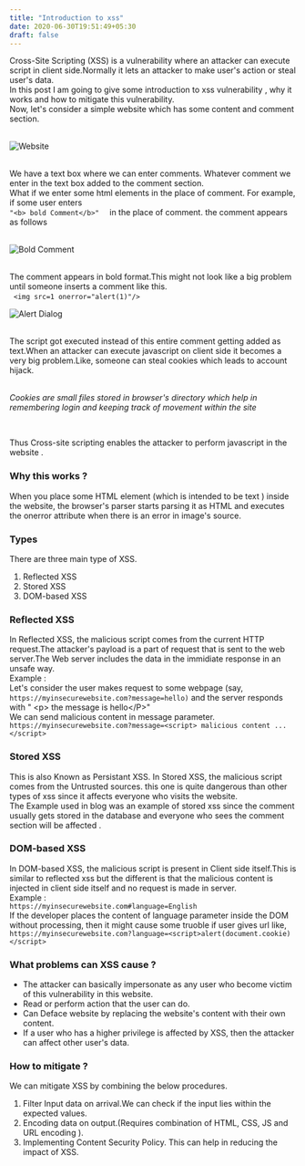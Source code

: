 ```yaml
---
title: "Introduction to xss"
date: 2020-06-30T19:51:49+05:30
draft: false
---
```


Cross-Site Scripting (XSS) is a vulnerability where an attacker can execute script in client side.Normally it lets an attacker to make user's action or steal user's data.  
In this post I am going to give some introduction to xss vulnerability , why it works and how to mitigate this vulnerability.  
Now, let's consider a simple website which has some content and comment section.  
&nbsp;

![Website](/introductiontoxss/website.png)  
&nbsp;

We have a text box where we can enter comments. Whatever comment we enter in the text box added to the comment section.  
What if we enter some html elements in the place of comment. For example, if some user enters  
```"<b> bold Comment</b>"  ```
in the place of comment. the comment appears as follows  
&nbsp;

![Bold Comment](/introductiontoxss/bold_comment.png)  
&nbsp;

The comment appears in bold format.This might not look like a big problem until someone inserts a comment like this.  
``` <img src=1 onerror="alert(1)"/>```
&nbsp;

![Alert Dialog](/introductiontoxss/alert.png)  
&nbsp;

The script got executed instead of this entire comment getting added as text.When an attacker can execute javascript on client side it becomes a very big problem.Like, someone can steal cookies which leads to account hijack.  
&nbsp;

*Cookies are small files stored in browser's directory which help in remembering login and keeping track of movement within the site*  

&nbsp;

Thus Cross-site scripting enables the attacker to perform javascript in the website .

### Why this works ?  
When you place some HTML element (which is intended to be text ) inside the website, the browser's parser starts parsing it as HTML and executes the onerror attribute when there is an error in image's source.  

### Types
There are three main type of XSS.  
1. Reflected XSS  
2. Stored XSS  
3. DOM-based XSS

### Reflected XSS  
In Reflected XSS, the malicious script comes from the current HTTP request.The attacker's payload is a part of request that is sent to the web server.The Web server includes the data in the immidiate response in an unsafe way.  
Example :  
Let's consider the user makes request to some webpage (say, `https://myinsecurewebsite.com?message=hello)` and the server responds with " &lt;p&gt; the message is  hello&lt;/P&gt;"  
We can send  malicious content in message parameter.  
`https://myinsecurewebsite.com?message=<script> malicious content ... </script>`

### Stored XSS  
This is also Known as Persistant XSS.
In Stored XSS, the malicious script comes from the Untrusted sources.
this one is quite dangerous than other types of xss since it affects everyone who visits the website.  
The Example used in blog was an example of stored xss since the comment usually gets stored in the database and everyone who sees the comment section will be affected .    
### DOM-based XSS  
In DOM-based XSS, the malicious script is present in Client side itself.This is similar to reflected xss but the different is that the malicious content is injected in client side itself and no request is made in server.  
Example :  
`https://myinsecurewebsite.com#language=English`  
If the developer places the content of language parameter  inside the DOM without processing, then it might cause some truoble if user gives url like,  
`https://myinsecurewebsite.com?language=<script>alert(document.cookie)</script>`

### What problems can XSS cause ?  
* The attacker can basically impersonate as any user who become victim of this vulnerability in this website.  
* Read or perform action that the user can do.   
* Can Deface website by replacing the website's content with their own content.
* If a user who has a higher privilege is affected by XSS, then the attacker can affect other user's data.

### How to mitigate ?
We can mitigate XSS by combining the below procedures.
1. Filter Input data on arrival.We can check if the input lies within the expected values.
2. Encoding data on output.(Requires combination of HTML, CSS, JS and URL encoding ).
3. Implementing Content Security Policy. This can help in reducing the impact of XSS. 

